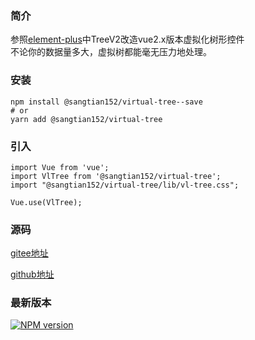 ### 简介
参照[element-plus](https://element-plus.gitee.io/zh-CN/)中TreeV2改造vue2.x版本虚拟化树形控件  
不论你的数据量多大，虚拟树都能毫无压力地处理。

### 安装
```
npm install @sangtian152/virtual-tree--save
# or 
yarn add @sangtian152/virtual-tree
```

### 引入
```
import Vue from 'vue';
import VlTree from '@sangtian152/virtual-tree';
import "@sangtian152/virtual-tree/lib/vl-tree.css";

Vue.use(VlTree);
```

### 源码

[gitee地址](https://gitee.com/sangtian152/virtual-tree)

[github地址](https://github.com/sangtian152/virtual-tree)

### 最新版本

[![NPM version](https://img.shields.io/npm/v/@sangtian152/virtual-tree)](https://www.npmjs.com/package/@sangtian152/virtual-tree)

